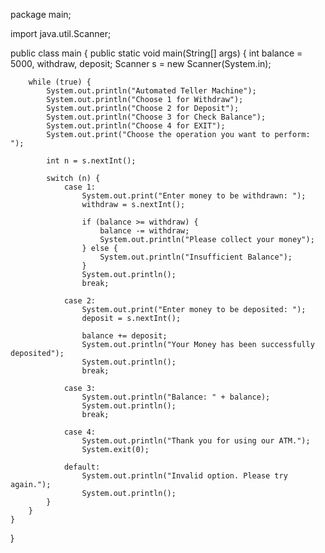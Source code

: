 package main;

import java.util.Scanner;

public class main {
    public static void main(String[] args) {
        int balance = 5000, withdraw, deposit;
        Scanner s = new Scanner(System.in);

        while (true) {
            System.out.println("Automated Teller Machine");
            System.out.println("Choose 1 for Withdraw");
            System.out.println("Choose 2 for Deposit");
            System.out.println("Choose 3 for Check Balance");
            System.out.println("Choose 4 for EXIT");
            System.out.print("Choose the operation you want to perform: ");

            int n = s.nextInt();

            switch (n) {
                case 1:
                    System.out.print("Enter money to be withdrawn: ");
                    withdraw = s.nextInt();

                    if (balance >= withdraw) {
                        balance -= withdraw;
                        System.out.println("Please collect your money");
                    } else {
                        System.out.println("Insufficient Balance");
                    }
                    System.out.println();
                    break;

                case 2:
                    System.out.print("Enter money to be deposited: ");
                    deposit = s.nextInt();

                    balance += deposit;
                    System.out.println("Your Money has been successfully deposited");
                    System.out.println();
                    break;

                case 3:
                    System.out.println("Balance: " + balance);
                    System.out.println();
                    break;

                case 4:
                    System.out.println("Thank you for using our ATM.");
                    System.exit(0);

                default:
                    System.out.println("Invalid option. Please try again.");
                    System.out.println();
            }
        }
    }
}



